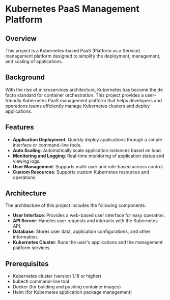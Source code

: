 # Kubernetes PaaS Management Platform

## Overview

This project is a Kubernetes-based PaaS (Platform as a Service) management platform designed to simplify the deployment, management, and scaling of applications.

## Background

With the rise of microservices architecture, Kubernetes has become the de facto standard for container orchestration. This project provides a user-friendly Kubernetes PaaS management platform that helps developers and operations teams efficiently manage Kubernetes clusters and deploy applications.

## Features

- **Application Deployment**: Quickly deploy applications through a simple interface or command-line tools.
- **Auto Scaling**: Automatically scale application instances based on load.
- **Monitoring and Logging**: Real-time monitoring of application status and viewing logs.
- **User Management**: Supports multi-user and role-based access control.
- **Custom Resources**: Supports custom Kubernetes resources and operations.

## Architecture

The architecture of this project includes the following components:

- **User Interface**: Provides a web-based user interface for easy operation.
- **API Server**: Handles user requests and interacts with the Kubernetes API.
- **Database**: Stores user data, application configurations, and other information.
- **Kubernetes Cluster**: Runs the user's applications and the management platform services.

## Prerequisites

- Kubernetes cluster (version 1.18 or higher)
- kubectl command-line tool
- Docker (for building and pushing container images)
- Helm (for Kubernetes application package management)



